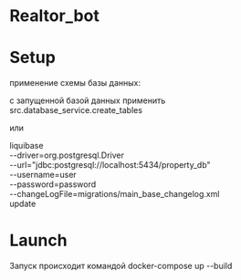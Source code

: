 # Realtor_bot

# Setup

применение схемы базы данных: 

с запущенной базой данных применить src.database_service.create_tables

или

liquibase \
  --driver=org.postgresql.Driver \
  --url="jdbc:postgresql://localhost:5434/property_db" \
  --username=user \
  --password=password \
  --changeLogFile=migrations/main_base_changelog.xml \
  update

# Launch

Запуск происходит командой docker-compose up --build
